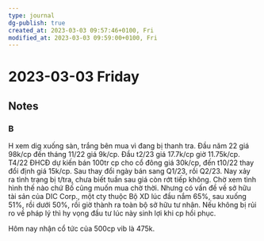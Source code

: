 ```yaml
---
type: journal
dg-publish: true
created_at: 2023-03-03 09:57:46+0100, Fri
modified_at: 2023-03-03 09:59:00+0100, Fri
---
```

# 2023-03-03 Friday

## Notes

### B

H xem dig xuống sàn, trắng bên mua vì đang bị thanh tra. Đầu năm 22 giá 98k/cp đến tháng 11/22 giá 9k/cp. Đầu t2/23 giá 17.7k/cp giờ 11.75k/cp.
T4/22 ĐHCĐ dự kiến bán 100tr cp cho cổ đông giá 30k/cp, đến t10/22 thay đổi định giá 15k/cp. Sau thay đổi ngày bán sang Q1/23, rồi Q2/23. Nay xảy ra tình trạng bị t/tra, chưa biết tuần sau giá còn rớt tiếp không. Chờ xem tình hình thế nào chứ Bố cũng muốn mua chờ thời.
Nhưng có vấn đề về sở hữu tài sản của DIC Corp., một cty thuộc Bộ XD lúc đầu nắm 65%, sau xuống 51%, rồi dưới 50%, rồi giờ thành ra toàn bộ sở hữu tư nhân. Nếu không bị rủi ro về pháp lý thì hy vọng đầu tư lúc này sinh lợi khi cp hồi phục.

Hôm nay nhận cổ tức của 500cp vib là 475k.